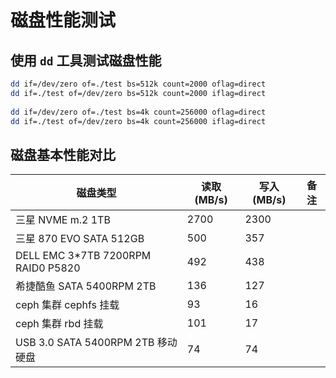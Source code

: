 # 磁盘性能测试

## 使用 `dd` 工具测试磁盘性能
```bash
dd if=/dev/zero of=./test bs=512k count=2000 oflag=direct
dd if=./test of=/dev/zero bs=512k count=2000 iflag=direct
 
dd if=/dev/zero of=./test bs=4k count=256000 oflag=direct
dd if=./test of=/dev/zero bs=4k count=256000 iflag=direct
```

## 磁盘基本性能对比

| 磁盘类型                               | 读取(MB/s) | 写入(MB/s) | 备注 |
|------------------------------------|----------|----------|----|
| 三星 NVME m.2 1TB                    | 2700     | 2300     |    |
| 三星 870 EVO SATA 512GB              | 500      | 357      |    |
| DELL EMC 3*7TB 7200RPM RAID0 P5820 | 492      | 438      |    |
| 希捷酷鱼 SATA 5400RPM 2TB              | 136      | 127      |    |
| ceph 集群 cephfs 挂载                  | 93       | 16       |    |
| ceph 集群 rbd 挂载                     | 101      | 17       |    |
| USB 3.0 SATA 5400RPM 2TB 移动硬盘      | 74       | 74       |    |

